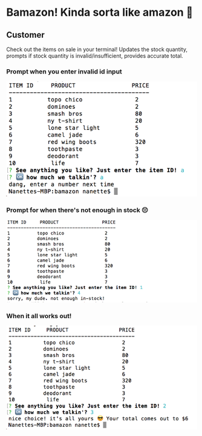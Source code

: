# Bamazon! Kinda sorta like amazon 🤷

## Customer
Check out the items on sale in your terminal! Updates the stock quantity, prompts if stock quantity is invalid/insufficient, provides accurate total.
### Prompt when you enter invalid id input
![you need to enter a valid number](./images/customer1.png)
### Prompt for when there's not enough in stock 😔
![message when not enough in stock](./images/customer2.png)
### When it all works out!
![what happens when everything works](./images/customer3.png)
